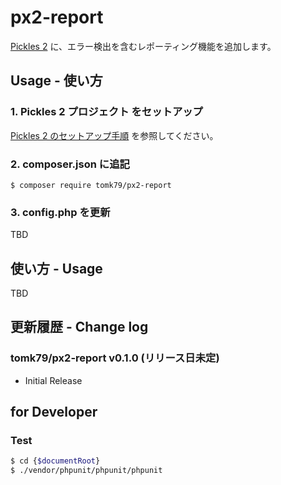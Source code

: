 # px2-report

[Pickles 2](https://pickles2.pxt.jp/) に、エラー検出を含むレポーティング機能を追加します。


## Usage - 使い方

### 1. Pickles 2 プロジェクト をセットアップ

[Pickles 2 のセットアップ手順](https://pickles2.pxt.jp/overview/setup/) を参照してください。

### 2. composer.json に追記

```
$ composer require tomk79/px2-report
```

### 3. config.php を更新

TBD



## 使い方 - Usage

TBD



## 更新履歴 - Change log

### tomk79/px2-report v0.1.0 (リリース日未定)

- Initial Release


## for Developer

### Test

```bash
$ cd {$documentRoot}
$ ./vendor/phpunit/phpunit/phpunit
```
